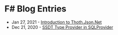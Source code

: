 # F# Blog Entries

* Jan 27, 2021 - [Introduction to Thoth.Json.Net](https://jordanmarr.github.io/fsharp/thoth-json-net-intro)
* Dec 21, 2020 - [SSDT Type Provider in SQLProvider](https://jordanmarr.github.io/fsharp/ssdt-type-provider)
